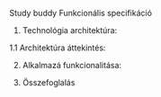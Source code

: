 Study buddy Funkcionális specifikáció

1. Technológia architektúra:

1.1 Architektúra áttekintés: 

2. Alkalmazá funkcionalitása:

3. Összefoglalás